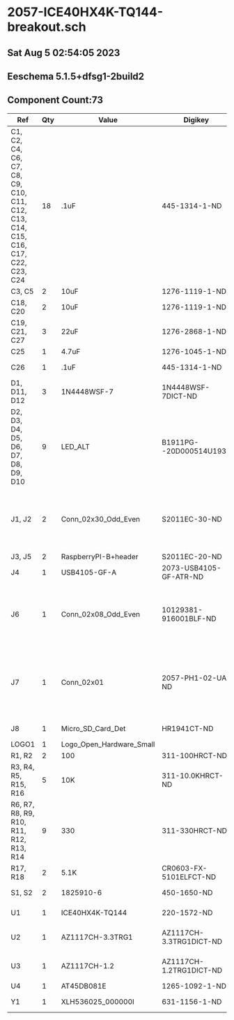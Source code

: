 
# 2057-ICE40HX4K-TQ144-breakout.sch

## Sat Aug  5 02:54:05 2023

## Eeschema 5.1.5+dfsg1-2build2

## Component Count:73

Ref | Qty | Value | Digikey | Datasheet | Description
----|-----|-------|---------|-----------|------------
C1, C2, C4, C6, C7, C8, C9, C10, C11, C12, C13, C14, C15, C16, C17, C22, C23, C24 | 18 | .1uF | 445-1314-1-ND | https://product.tdk.com/system/files/dam/doc/product/capacitor/ceramic/mlcc/catalog/mlcc_commercial_general_en.pdf | Unpolarized capacitor
C3, C5 | 2 | 10uF | 1276-1119-1-ND | https://media.digikey.com/pdf/Data%20Sheets/Samsung%20PDFs/CL10A106MQ8NNNC_Spec.pdf | Unpolarized capacitor
C18, C20 | 2 | 10uF | 1276-1119-1-ND | https://media.digikey.com/pdf/Data%20Sheets/Samsung%20PDFs/CL10A106MQ8NNNC_Spec.pdf | Unpolarized capacitor
C19, C21, C27 | 3 | 22uF | 1276-2868-1-ND | https://media.digikey.com/pdf/Data%20Sheets/Samsung%20PDFs/CL10A226MQ8NRNE_Spec.pdf | Unpolarized capacitor, small symbol
C25 | 1 | 4.7uF | 1276-1045-1-ND | https://media.digikey.com/pdf/Data%20Sheets/Samsung%20PDFs/CL10A475KQ8NNNC_Spec.pdf | Unpolarized capacitor
C26 | 1 | .1uF | 445-1314-1-ND | https://product.tdk.com/system/files/dam/doc/product/capacitor/ceramic/mlcc/catalog/mlcc_commercial_general_en.pdf | Unpolarized capacitor, small symbol
D1, D11, D12 | 3 | 1N4448WSF-7 | 1N4448WSF-7DICT-ND | https://www.diodes.com/assets/Datasheets/1N4448WSF.pdf | Diode, filled shape
D2, D3, D4, D5, D6, D7, D8, D9, D10 | 9 | LED_ALT | B1911PG--20D000514U1930 | https://media.digikey.com/pdf/Data%20Sheets/Harvatek%20PDFs/B1911PG--20D000514U1930.pdf | Light emitting diode, filled shape
J1, J2 | 2 | Conn_02x30_Odd_Even | S2011EC-30-ND | https://drawings-pdf.s3.amazonaws.com/11636.pdf | Generic connector, double row, 02x30, odd/even pin numbering scheme (row 1 odd numbers, row 2 even numbers), script generated (kicad-library-utils/schlib/autogen/connector/)
J3, J5 | 2 | RaspberryPI-B+header | S2011EC-20-ND | https://drawings-pdf.s3.amazonaws.com/11636.pdf | Raspberry PI J8 GPIO header
J4 | 1 | USB4105-GF-A | 2073-USB4105-GF-ATR-ND | https://media.digikey.com/pdf/Data%20Sheets/GCT%20PDFs/USB4105%20-%20Product%20Drawing.pdf | CONN RCP USB2.0 TYP C 24P SMD RA
J6 | 1 | Conn_02x08_Odd_Even | 10129381-916001BLF-ND | https://cdn.amphenol-cs.com/media/wysiwyg/files/drawing/10129381.pdf | Generic connector, double row, 02x08, odd/even pin numbering scheme (row 1 odd numbers, row 2 even numbers), script generated (kicad-library-utils/schlib/autogen/connector/)
J7 | 1 | Conn_02x01 | 2057-PH1-02-UA-ND | https://app.adam-tech.com/products/download/data_sheet/201605/ph1-xx-ua-data-sheet.pdf | Generic connector, double row, 02x01, this symbol is compatible with counter-clockwise, top-bottom and odd-even numbering schemes., script generated (kicad-library-utils/schlib/autogen/connector/)
J8 | 1 | Micro_SD_Card_Det | HR1941CT-ND | https://www.hirose.com/product/document?clcode=CL0609-0033-6-00&productname=DM3AT-SF-PEJ2M5&series=DM3&documenttype=Catalog&lang=en&documentid=D49662_en | Micro SD Card Socket with card detection pins
LOGO1 | 1 | Logo_Open_Hardware_Small |  | ~ | Open Hardware logo, small
R1, R2 | 2 | 100 | 311-100HRCT-ND | https://www.yageo.com/upload/media/product/productsearch/datasheet/rchip/PYu-RC_Group_51_RoHS_L_12.pdf | Resistor
R3, R4, R5, R15, R16 | 5 | 10K | 311-10.0KHRCT-ND | https://www.yageo.com/upload/media/product/productsearch/datasheet/rchip/PYu-RC_Group_51_RoHS_L_12.pdf | Resistor
R6, R7, R8, R9, R10, R11, R12, R13, R14 | 9 | 330 | 311-330HRCT-ND | https://www.yageo.com/upload/media/product/productsearch/datasheet/rchip/PYu-RC_Group_51_RoHS_L_12.pdf | Resistor
R17, R18 | 2 | 5.1K | CR0603-FX-5101ELFCT-ND | https://www.bourns.com/docs/product-datasheets/cr.pdf?sfvrsn=574d41f6_14 | Resistor
S1, S2 | 2 | 1825910-6 | 450-1650-ND | https://www.te.com/commerce/DocumentDelivery/DDEController?Action=srchrtrv&DocNm=1825910&DocType=Customer+Drawing&DocLang=English | SWITCH TACTILE SPST-NO 0.05A 24V
U1 | 1 | ICE40HX4K-TQ144 | 220-1572-ND | http://www.latticesemi.com/Products/FPGAandCPLD/iCE40 | iCE40 HX FPGA, 3520 LUTs, 1.2V, TQFP-144
U2 | 1 | AZ1117CH-3.3TRG1 | AZ1117CH-3.3TRG1DICT-ND | https://www.diodes.com/assets/Datasheets/AZ1117.pdf | 1A 20V Fixed LDO Linear Regulator, 3.3V, SOT-89/SOT-223/TO-220/TO-252/TO-263
U3 | 1 | AZ1117CH-1.2 | AZ1117CH-1.2TRG1DICT-ND | https://www.diodes.com/assets/Datasheets/AZ1117.pdf | 1A 20V Fixed LDO Linear Regulator, 3.3V, SOT-89/SOT-223/TO-220/TO-252/TO-263
U4 | 1 | AT45DB081E | 1265-1092-1-ND | https://www.renesas.com/us/en/document/dst/at45db081e-datasheet?language=en | 
Y1 | 1 | XLH536025_000000I | 631-1156-1-ND | https://www.idt.com/document/dst/xl-family-low-phase-noise-quartz-based-pll-oscillators-datasheet | XTAL OSC XO 25.0000MHZ HCMOS SMD

    
